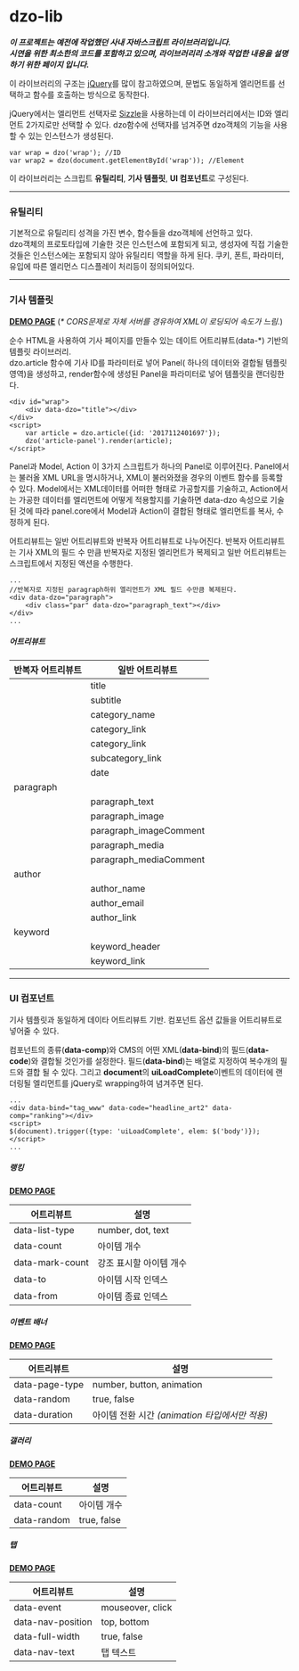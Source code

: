 # dzo-lib
***이 프로젝트는 예전에 작업했던 사내 자바스크립트 라이브러리입니다.  
시연을 위한 최소한의 코드를 포함하고 있으며, 라이브러리리 소개와 작업한 내용을 설명하기 위한 페이지 입니다.***

이 라이브러리의 구조는 [jQuery](http://jquery.com)를 많이 참고하였으며, 문법도 동일하게 엘리먼트를 선택하고 함수를 호출하는 방식으로 동작한다.

jQuery에서는 엘리먼트 선택자로 [Sizzle](https://sizzlejs.com/)을 사용하는데 이 라이브러리에서는 ID와 엘리먼트 2가지로만 선택할 수 있다. dzo함수에 선택자를 넘겨주면 dzo객체의 기능을 사용할 수 있는 인스턴스가 생성된다.

```
var wrap = dzo('wrap'); //ID
var wrap2 = dzo(document.getElementById('wrap')); //Element
```

이 라이브러리는 스크립트 **유틸리티**, **기사 템플릿**, **UI 컴포넌트**로 구성된다.

- - -

### 유틸리티
기본적으로 유틸리티 성격을 가진 변수, 함수들을 dzo객체에 선언하고 있다.  
dzo객체의 프로토타입에 기술한 것은 인스턴스에 포함되게 되고, 생성자에 직접 기술한 것들은 인스턴스에는 포함되지 않아 유틸리티 역할을 하게 된다. 쿠키, 폰트, 파라미터, 유입에 따른 엘리먼스 디스플레이 처리등이 정의되어있다.

- - - -

### 기사 템플릿
**[DEMO PAGE](http://goo.gl/u4yFLB)** (*&ast; CORS문제로 자체 서버를 경유하여 XML이 로딩되어 속도가 느림.*)

순수 HTML을 사용하여 기사 페이지를 만들수 있는 데이트 어트리뷰트(data-*) 기반의 템플릿 라이브러리.  
dzo.article 함수에 기사 ID를 파라미터로 넣어 Panel( 하나의 데이터와 결합될 템플릿 영역)을 생성하고, render함수에 생성된 Panel을 파라미터로 넣어 템플릿을 랜더링한다.

```
<div id="wrap">
    <div data-dzo="title"></div>
</div>
<script>
    var article = dzo.article({id: '2017112401697'});
    dzo('article-panel').render(article);
</script>
```

Panel과 Model, Action 이 3가지 스크립트가 하나의 Panel로 이루어진다. Panel에서는 불러올 XML URL을 명시하거나, XML이 불러와졌을 경우의 이벤트 함수를 등록할 수 있다. Model에서는 XML데이터를 어떠한 형태로 가공할지를 기술하고, Action에서는 가공한 데이터를 엘리먼트에 어떻게 적용할지를 기술하면 data-dzo 속성으로 기술된 것에 따라 panel.core에서 Model과 Action이 결합된 형태로 엘리먼트를 복사, 수정하게 된다.

어트리뷰트는 일반 어트리뷰트와 반복자 어트리뷰트로 나누어진다. 반복자 어트리뷰트는 기사 XML의 필드 수 만큼 반복자로 지정된 엘리먼트가 복제되고 일반 어트리뷰트는 스크립트에서 지정된 액션을 수행한다.

```
...
//반복자로 지정된 paragraph하위 엘리먼트가 XML 필드 수만큼 복제된다.
<div data-dzo="paragraph">
    <div class="par" data-dzo="paragraph_text"></div>
</div>
...
```

##### 어트리뷰트
|반복자 어트리뷰트|일반 어트리뷰트|
|------------|-----------|
||title|
||subtitle|
||category_name|
||category_link|
||category_link|
||subcategory_link|
||date|
|paragraph||
||paragraph_text|
||paragraph_image|
||paragraph_imageComment|
||paragraph_media|
||paragraph_mediaComment|
|author||
||author_name|
||author_email|
||author_link|
|keyword||
||keyword_header|
||keyword_link|

- - -

### UI 컴포넌트
기사 템플릿과 동일하게 데이타 어트리뷰트 기반. 컴포넌트 옵션 값들을 어트리뷰트로 넣어줄 수 있다.  

컴포넌트의 종류(**data-comp**)와 CMS의 어떤 XML(**data-bind**)의 필드(**data-code**)와 결합될 것인가를 설정한다. 
필드(**data-bind**)는 배열로 지정하여 복수개의 필드와 결합 될 수 있다. 
그리고 **document**의 **uiLoadComplete**이벤트의 데이터에 랜더링될 엘리먼트를 jQuery로 wrapping하여 념겨주면 된다.

```
...
<div data-bind="tag_www" data-code="headline_art2" data-comp="ranking"></div>
<script>
$(document).trigger({type: 'uiLoadComplete', elem: $('body')});
</script>
...
```

##### 랭킹
**[DEMO PAGE](https://goo.gl/Mc7B9Y)**

|어트리뷰트|설명|
|-|-|
|data-list-type|number, dot, text|
|data-count|아이템 개수|
|data-mark-count|강조 표시할 아이템 개수|
|data-to|아이템 시작 인덱스|
|data-from|아이템 종료 인덱스|
  
  
##### 이벤트 배너
**[DEMO PAGE](https://goo.gl/HGTz42)**

|어트리뷰트|설명|
|-|-|
|data-page-type|number, button, animation|
|data-random|true, false|
|data-duration|아이템 전환 시간 *(animation 타입에서만 적용)*|

##### 갤러리
**[DEMO PAGE](https://goo.gl/psTcYE)**

|어트리뷰트|설명|
|-|-|
|data-count|아이템 개수|
|data-random|true, false|

##### 탭
**[DEMO PAGE](https://goo.gl/EWkXKx)**

|어트리뷰트|설명|
|-|-|
|data-event|mouseover, click|
|data-nav-position|top, bottom|
|data-full-width|true, false|
|data-nav-text|탭 텍스트|
